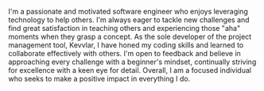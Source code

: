 <p>
  I'm a passionate and motivated software engineer who enjoys leveraging technology to help others. I'm always eager to tackle new challenges and find great satisfaction in teaching others and experiencing those "aha" moments when they grasp a concept.
As the sole developer of the project management tool, Kevvlar, I have honed my coding skills and learned to collaborate effectively with others.
I'm open to feedback and believe in approaching every challenge with a beginner's mindset, continually striving for excellence with a keen eye for detail. Overall, I am a focused individual who seeks to make a positive impact in everything I do.
</p>
